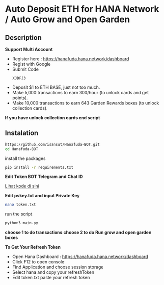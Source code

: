 # Auto Deposit ETH for HANA Network / Auto Grow and Open Garden 


## Description
**Support Multi Account**
- Register here : https://hanafuda.hana.network/dashboard
- Regist with Google
- Submit Code
  ```
  XJDFJ3
  ```
- Deposit $1 to ETH BASE, just not too much.
- Make 5,000 transactions to earn 300/hour (to unlock cards and get points).
- Make 10,000 transactions to earn 643 Garden Rewards boxes (to unlock collection cards).

**If you have unlock collection cards end script**

## Instalation
```bash
https://github.com/isansut/Hanafuda-BOT.git
cd Hanafuda-BOT
```
install the packages
```bash
pip install -r requirements.txt
```
**Edit Token BOT Telegram and Chat ID**

[Lihat kode di sini](https://github.com/isansut/Hanafuda-BOT/blob/d2b5f43353dc6bf2a5300e1d5f1279a6363cf6db/main.py#L23-L24)

**Edit pvkey.txt and input Private Key**
```bash
nano token.txt
```
run the script
```bash
python3 main.py
```
**choose 1 to do transactions**
**choose 2 to do Run grow and open garden boxes**

**To Get Your Refresh Token**
- Open Hana Dashboard : https://hanafuda.hana.network/dashboard
- Click F12 to open console
- Find Application and choose session storage
- Select hana and copy your refreshToken
- Edit token.txt paste your refresh token

